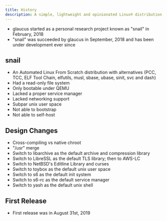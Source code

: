 ```yaml
---
title: History
description: A simple, lightweight and opinionated Linux® distribution based on musl libc and toybox
---
```


- glaucus started as a personal research project known as "snail" in February, 2018
- "snail" was succeeded by glaucus in September, 2018 and has been under development ever since

## snail
- An Automated Linux From Scratch distribution with alternatives (PCC, TCC, ELF Tool Chain, elfutils, musl, sbase, ubase, sinit, svc and dash)
- Had a read-only file system
- Only bootable under QEMU
- Lacked a proper service manager
- Lacked networking support
- Subpar unix user space
- Not able to bootstrap
- Not able to self-host

## Design Changes
- Cross-compiling vs native chroot
- "/usr" merge
- Switch to libarchive as the default archive and compression library
- Switch to LibreSSL as the default TLS library; then to AWS-LC
- Switch to NetBSD's Editline Library and curses
- Switch to toybox as the default unix user space
- Switch to s6 as the default init system
- Switch to s6-rc as the default service manager
- Switch to yash as the default unix shell

## First Release
- First release was in August 31st, 2019
